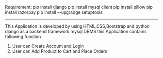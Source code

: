 Requirement:
pip install django
pip install mysql client
pip install pillow
pip install razorpay
pip install --upgradge setuptools

-------------------------------------------------------------------------------------------------------------

This Application is developed by using HTML,CSS,Bootstrap and python django as a backend framework mysql DBMS
this Application contains following function
1. User can Create Account and Login
2. User can Add Product to Cart and Place Orders
